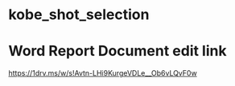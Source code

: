 # kobe_shot_selection

# Word Report Document edit link
https://1drv.ms/w/s!Avtn-LHi9KurgeVDLe__Ob6vLQvF0w 
